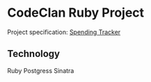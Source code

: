 # CodeClan Ruby Project

Project specification: [Spending Tracker](Spending_tracker.md)

## Technology

Ruby
Postgress
Sinatra
